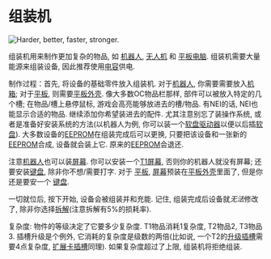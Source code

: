 # 组装机

![Harder, better, faster, stronger.](oredict:oc:assembler)

组装机用来制作更加复杂的物品, 如 [机器人](robot.md), [无人机](../item/drone.md) 和 [平板电脑](../item/tablet.md). 组装机需要大量能源来组装设备, 因此推荐使用[电容](capacitor.md)供电.

制作过程：首先, 将设备的基础零件放入组装机. 对于[机器人](robot.md), 你需要需要放入[机箱](case1.md); 对于[平板](../item/tablet.md), 则需要[平板外壳](../item/tabletCase1.md). 像大多数OC物品栏那样, 部件可以被放入特定的几个槽; 在物品/槽上悬停鼠标, 游戏会高亮能够放进去的槽/物品. 有NEI的话, NEI也能显示合适的物品. 继续添加你希望装进去的配件. 尤其注意别忘了装操作系统, 或者是准备好安装系统的方法(以机器人为例, 你可以装一个[软盘驱动器](diskDrive.md)以便以后插[软盘](../item/floppy.md)). 大多数设备的[EEPROM](../item/eeprom.md)在组装完成后可以更换, 只要把该设备和一张新的[EEPROM](../item/eeprom.md)合成, 设备就会装上它. 原来的[EEPROM](../item/eeprom.md)会退还.

注意[机器人](robot.md)也可以装[屏幕](screen1.md). 你可以安装一个[T1屏幕](screen1.md), 否则你的机器人就没有屏幕; 还要安装[键盘](keyboard.md), 除非你不想/需要打字. 对于 [平板](../item/tablet.md), [屏幕](screen1.md)预装在[平板外壳](../item/tabletCase1.md)里面了, 但是你还是要安一个 [键盘](keyboard.md).

一切就位后, 按下开始, 设备会被组装并和充能. 记住, 组装完成后设备就*无法*修改了, 除非你选择[拆解](disassembler.md)(注意拆解有5%的损耗率).

复杂度: 物件的等级决定了它要多少复杂度. T1物品消耗1复杂度, T2物品2, T3物品3. 插槽升级是个例外, 它消耗的复杂度是级数的两倍(比如说, 一个T2的[升级插槽](../item/upgradeContainer1.md)需要4点复杂度, [扩展卡插槽](../item/cardContainer1.md)同理). 如果复杂度超过了上限, 组装机将拒绝组装.